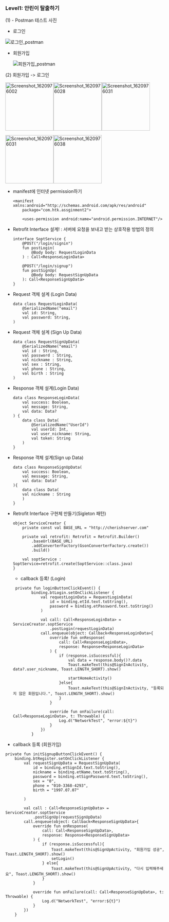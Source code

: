### Level1: 안린이 탈출하기

(1) - Postman 테스트 사진

- 로그인

![로그인_postman](https://user-images.githubusercontent.com/71322949/118225793-b8147100-b4c0-11eb-928b-4b3442db62f2.png)

- 회원가입

  ![회원가입_postman](https://user-images.githubusercontent.com/71322949/118225932-f7db5880-b4c0-11eb-913c-d1764ce1da5b.png)



(2) 회원가입 -> 로그인

<img src="https://user-images.githubusercontent.com/71322949/118235124-4394fe80-b4cf-11eb-9cf9-f414f5c43522.png" alt="Screenshot_1620976002" width = "150px"  /><img src="https://user-images.githubusercontent.com/71322949/118235143-4ee82a00-b4cf-11eb-9b9d-8987f9847f75.png" alt="Screenshot_1620976028" width = "150px" /><img src="https://user-images.githubusercontent.com/71322949/118235187-62939080-b4cf-11eb-8636-baf74eda617f.png" alt="Screenshot_1620976031" width = "150px" />



<img src="https://user-images.githubusercontent.com/71322949/118235187-62939080-b4cf-11eb-8636-baf74eda617f.png" alt="Screenshot_1620976031" width = "150px" /><img src="https://user-images.githubusercontent.com/71322949/118235212-6a533500-b4cf-11eb-8e61-85b5d6b353a6.png" alt="Screenshot_1620976038"  width = "150px"/>







- manifest에 인터넷 permission하기

  ```
  <manifest xmlns:android="http://schemas.android.com/apk/res/android"
      package="com.htk.assginment2">
  
      <uses-permission android:name="android.permission.INTERNET"/>
  ```



- Retrofit Interface 설계! : 서버에 요청을 보내고 받는 상호작용 방법의 정의

  ```
  interface SoptService {
      @POST("/login/signin")		
      fun postLogin(
          @Body body: RequestLoginData
      ) : Call<ResponseLoginData>
  
      @POST("/login/signup")
      fun postSignUp(
          @Body body: RequestSignUpData
      ): Call<ResponseSignUpData>
  }
  ```

  

- Request 객체 설계 (Login Data)

  ```
  data class RequestLoginData(
      @SerializedName("email")
      val id: String,
      val password: String,
  )
  ```
  
  
  
- Request 객체 설계 (Sign Up Data)

  ```
  data class RequestSignUpData(
      @SerializedName("email")
      val id : String,
      val password : String,
      val nickname : String,
      val sex : String,
      val phone : String,
      val birth : String
  )
  ```
  
  
  
- Response 객체 설계(Login Data)

  ```
  data class ResponseLoginData(
      val success: Boolean,
      val message: String,
      val data: Data?
  ) {
      data class Data(
          @SerializedName("UserId")
          val userId: Int,
          val user_nickname: String,
          val token: String
      )
  }
  ```
  
  
  
- Response 객체 설계(Sign up Data)

  ```
  data class ResponseSignUpData(
      val success: Boolean,
      val message: String,
      val data: Data?
  ){
      data class Data(
      val nickname : String
      )
  }
  ```
  
  
  
- Retrofit Interface 구현체 만들기(Sigleton 패턴)

  ```
  object ServiceCreator {
      private const val BASE_URL = "http://cherishserver.com"
  
      private val retrofit: Retrofit = Retrofit.Builder()
          .baseUrl(BASE_URL)
          .addConverterFactory(GsonConverterFactory.create())
          .build()
  
      val soptService : SoptService=retrofit.create(SoptService::class.java)
  }
  ```
  
  

  -  callback 등록! (Login)

  ```
   private fun loginButtonClickEvent() {
          binding.btLogin.setOnClickListener {
              val requestLoginData = RequestLoginData(
                  id = binding.etId.text.toString(),
                  password = binding.etPassword.text.toString()
              )
  
              val call: Call<ResponseLoginData> = ServiceCreator.soptService
                  .postLogin(requestLoginData)
              call.enqueue(object: Callback<ResponseLoginData>{
                  override fun onResponse(
                      call: Call<ResponseLoginData>,
                      response: Response<ResponseLoginData>
                  ) {
                      if (response.isSuccessful){
                          val data = response.body()?.data
                          Toast.makeText(this@SignInActivity, data?.user_nickname, Toast.LENGTH_SHORT).show()
  
                          startHomeActivity()
                      }else{
                          Toast.makeText(this@SignInActivity, "등록되지 않은 회원입니다.", Toast.LENGTH_SHORT).show()
                      }
                  }
  
                  override fun onFailure(call: Call<ResponseLoginData>, t: Throwable) {
                      Log.d("NetworkTest", "error:${t}")
                  }
              })
          }
  ```

- callback 등록 (회원가입)

```
private fun initSignupButtonClickEvent() {
    binding.btRegister.setOnClickListener {
        val requestSignUpData = RequestSignUpData(
            id = binding.etSignId.text.toString(),
            nickname = binding.etName.text.toString(),
            password = binding.etSignPassword.text.toString(),
            sex = "0",
            phone = "010-3368-4293",
            birth = "1997.07.07"

        )

        val call : Call<ResponseSignUpData> = ServiceCreator.soptService
            .postSignUp(requestSignUpData)
        call.enqueue(object: Callback<ResponseSignUpData>{
            override fun onResponse(
                call: Call<ResponseSignUpData>,
                response: Response<ResponseSignUpData>
            ) {
                if (response.isSuccessful){
                    Toast.makeText(this@SignUpActivity, "회원가입 성공", Toast.LENGTH_SHORT).show()
                    setLogin()
                } else{
                    Toast.makeText(this@SignUpActivity, "다시 입력해주세요", Toast.LENGTH_SHORT).show()
                }
            }

            override fun onFailure(call: Call<ResponseSignUpData>, t: Throwable) {
                Log.d("NetworkTest", "error:${t}")
            }
        })
    }
```



